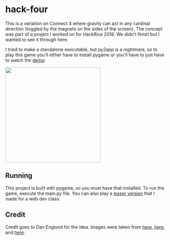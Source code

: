 # hack-four

This is a variation on Connect 4 where gravity can act in any cardinal direction (toggled by the magnets on the sides of the screen). The concept was part of a project I worked on for HackRice 2018. We didn't finish but I wanted to see it through here.

I tried to make a standalone executable, but py2app is a nightmare, so to play this game you'll either have to install pygame or you'll have to just have to watch the [demo](https://youtu.be/4UytITUvdHo):

<img src="demo/demo.gif" width="300" height="300">

## Running
This project is built with pygame, so you must have that installed. To run the game, execute the main.py file. You can also play a [lesser version](http://gravityconnect4.surge.sh/) that I made for a web dev class.

## Credit
Credit goes to Dan Englund for the idea. Images were taken from [here](https://smilegames.itch.io/game-maker-game-assets), [here](https://ssunlimited.itch.io/playing-cards-and-dice), and [here](https://vignette.wikia.nocookie.net/object-hotness/images/8/8c/Magnet.png/revision/latest?cb=20170204101552).
